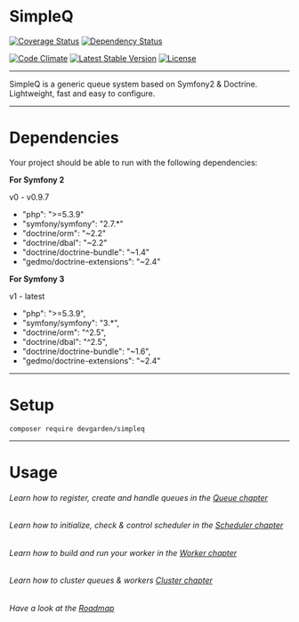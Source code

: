 SimpleQ
=======

[![Coverage Status](https://coveralls.io/repos/mowlwurf/simpleq/badge.svg?branch=master&service=github)](https://coveralls.io/github/mowlwurf/simpleq?branch=master)
[![Dependency Status](https://www.versioneye.com/user/projects/55cb799adfed0a001f0000f5/badge.svg?style=flat)](https://www.versioneye.com/user/projects/55cb799adfed0a001f0000f5)

[![Code Climate](https://codeclimate.com/repos/55e58b086956805aff007180/badges/0d7c2cdac7bd3498d630/gpa.svg)](https://codeclimate.com/repos/55e58b086956805aff007180/feed)
[![Latest Stable Version](https://poser.pugx.org/devgarden/simpleq/v/stable)](https://packagist.org/packages/devgarden/simpleq) 
[![License](https://poser.pugx.org/devgarden/simpleq/license)](https://packagist.org/packages/devgarden/simpleq)

***

SimpleQ is a generic queue system based on Symfony2 & Doctrine. Lightweight, fast and easy to configure.

***

# Dependencies

Your project should be able to run with the following dependencies:

**For Symfony 2**

v0 - v0.9.7

- "php": ">=5.3.9"
- "symfony/symfony": "2.7.*"
- "doctrine/orm": "~2.2"
- "doctrine/dbal": "~2.2"
- "doctrine/doctrine-bundle": "~1.4"
- "gedmo/doctrine-extensions": "~2.4"

**For Symfony 3**

v1 - latest
- "php": ">=5.3.9",
- "symfony/symfony": "3.*",
- "doctrine/orm": "^2.5",
- "doctrine/dbal": "^2.5",
- "doctrine/doctrine-bundle": "~1.6",
- "gedmo/doctrine-extensions": "~2.4"

***

# Setup

```composer require devgarden/simpleq```

***

# Usage

###### Learn how to register, create and handle queues in the [Queue chapter](doc/queue.md)
###### Learn how to initialize, check & control scheduler in the [Scheduler chapter](doc/scheduler.md)
###### Learn how to build and run your worker in the [Worker chapter](doc/worker.md)
###### Learn how to cluster queues & workers [Cluster chapter](doc/cluster.md)
###### Have a look at the [Roadmap](doc/roadmap.md)